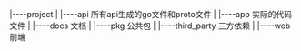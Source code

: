 |----project
|    |----api           所有api生成的go文件和proto文件
|    |----app           实际的代码文件
|    |----docs          文档
|    |----pkg           公共包
|    |----third_party   三方依赖
|    |----web           前端
